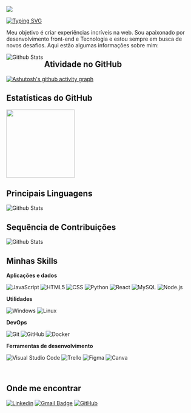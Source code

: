![](https://komarev.com/ghpvc/?username=RenatofilhoDevandtech&color=006bed)

[![Typing SVG](https://readme-typing-svg.demolab.com?font=Fira+Code&pause=1000&color=0DADDF&center=falso&vCenter=falso&repeat=verdadeiro&random=falso&width=435&lines=Me+chamo+Renato+Filho%2C+32+anos;Desenvolvedor+Front+End;seja+Bem+Vindo+%3AD)](https://git.io/typing-svg)

Meu objetivo é criar experiências incríveis na web. Sou apaixonado por desenvolvimento front-end e Tecnologia e estou sempre em busca de novos desafios. Aqui estão algumas informações sobre mim:

 <img
  align="left"
  src="https://github.com/RenatofilhoDevandtech/RenatofilhoDevandtech/assets/59034938/264f52a3-a2dc-40bc-84e8-d2a87df702ec"
  alt="Github Stats"
  />
## Atividade no GitHub
[![Ashutosh's github activity graph](https://github-readme-activity-graph.vercel.app/graph?username=RenatofilhoDevandtech&theme=react)](https://github.com/RenatofilhoDevandtech/github-readme-activity-graph)

## Estatísticas do GitHub

 <a href="https://github.com/renatofilhodevandtech" title="Perfil do Renato Filho">
  <img height="180em" src="https://github-readme-stats.vercel.app/api?username=renatofilhodevandtech&theme=react&show_icons=true" />
</a> 

## Principais Linguagens
 <img
  align="center"
  src="https://github-readme-stats.vercel.app/api/top-langs/?username=renatofilhodevandtech&theme=react&show_icons=false&include_all_commits=true&count_private=true&layout=compact"
  alt="Github Stats"
  />
  
## Sequência de Contribuições
  <img
        align="center"
        src="https://github-readme-streak-stats.herokuapp.com/?user=renatofilhodevandtech&theme=react&show_iconsr=false"
        alt="Github Stats"
      />


## Minhas Skills

**Aplicações e dados**

![JavaScript](https://img.shields.io/badge/-JavaScript-333333?style=flat&logo=javascript)
![HTML5](https://img.shields.io/badge/-HTML5-333333?style=flat&logo=HTML5)
![CSS](https://img.shields.io/badge/-CSS-333333?style=flat&logo=CSS3&logoColor=1572B6)
![Python](https://img.shields.io/badge/-Python-333333?style=flat&logo=Python)
![React](https://img.shields.io/badge/-React-333333?style=flat&logo=react)
![MySQL](https://img.shields.io/badge/-MySQL-333333?style=flat&logo=mysql)
![Node.js](https://img.shields.io/badge/-Node.js-333333?style=flat&logo=Node.js)

**Utilidades**

![Windows](https://img.shields.io/badge/-windows-333333?style=flat&logo=Windows)
![Linux](https://img.shields.io/badge/-Linux-333333?style=flat&logo=Linux)

**DevOps**

![Git](https://img.shields.io/badge/-Git-333333?style=flat&logo=git)
![GitHub](https://img.shields.io/badge/-GitHub-333333?style=flat&logo=github)
![Docker](https://img.shields.io/badge/-Docker-333333?style=flat&logo=docker)

**Ferramentas de desenvolvimento**

![Visual Studio Code](https://img.shields.io/badge/-Visual%20Studio%20Code-333333?style=flat&logo=visual-studio-code&logoColor=007ACC)
![Trello](https://img.shields.io/badge/-Trello-333333?style=flat&logo=trello&logoColor=007ACC)
![Figma](https://img.shields.io/badge/-Figma-333333?style=flat&logo=figma&logoColor=007ACC)
![Canva](https://img.shields.io/badge/-Canva-333333?style=flat&logo=Canva&logoColor=007ACC)

<br/>


## Onde me encontrar

[![Linkedin](https://img.shields.io/badge/-RenatoFilho-blue?style=flat-square&logo=Linkedin&logoColor=white&link=https://www.linkedin.com/in/renato-filho-devandtech)](https://www.linkedin.com/in/renato-filho-devandtech)
[![Gmail Badge](https://img.shields.io/badge/-renatoservicesti@email.com-006bed?style=flat-square&logo=Gmail&logoColor=white&link=mailto:SEU-EMAIL)](mailto:SEU-EMAIL)
[![GitHub](https://img.shields.io/github/followers/renatofilhodevandtech?label=follow&style=social)](https://github.com/RenatofilhoDevandtech/RenatofilhoDevandtech)




<!--
**RenatofilhoDevandtech/RenatofilhoDevandtech** is a ✨ _special_ ✨ repository because its `README.md` (this file) appears on your GitHub profile.

Here are some ideas to get you started:

- 🔭 I’m currently working on ...
- 🌱 I’m currently learning ...
- 👯 I’m looking to collaborate on ...
- 🤔 I’m looking for help with ...
- 💬 Ask me about ...
- 📫 How to reach me: ...
- 😄 Pronouns: ...
- ⚡ Fun fact: ...
-->
